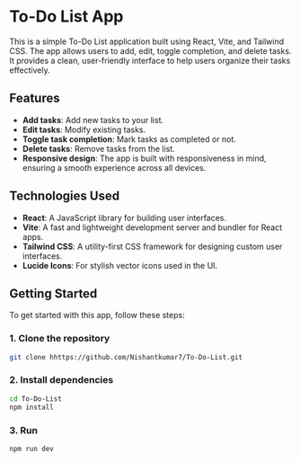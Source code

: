 # To-Do List App

This is a simple To-Do List application built using React, Vite, and Tailwind CSS. The app allows users to add, edit, toggle completion, and delete tasks. It provides a clean, user-friendly interface to help users organize their tasks effectively.

## Features

- **Add tasks**: Add new tasks to your list.
- **Edit tasks**: Modify existing tasks.
- **Toggle task completion**: Mark tasks as completed or not.
- **Delete tasks**: Remove tasks from the list.
- **Responsive design**: The app is built with responsiveness in mind, ensuring a smooth experience across all devices.

## Technologies Used

- **React**: A JavaScript library for building user interfaces.
- **Vite**: A fast and lightweight development server and bundler for React apps.
- **Tailwind CSS**: A utility-first CSS framework for designing custom user interfaces.
- **Lucide Icons**: For stylish vector icons used in the UI.

## Getting Started

To get started with this app, follow these steps:

### 1. Clone the repository
```bash
git clone hhttps://github.com/Nishantkumar7/To-Do-List.git
```
### 2. Install dependencies
```bash
cd To-Do-List
npm install
```
### 3. Run
```bash
npm run dev
```
